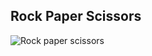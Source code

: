 ## Rock Paper Scissors

![Rock paper scissors](https://user-images.githubusercontent.com/93186975/206167851-20a91aa3-e48a-46d5-be38-7c66e326c0ad.png)
